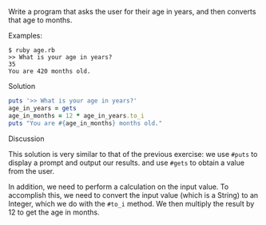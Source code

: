 Write a program that asks the user for their age in years, and then converts that age to months.

Examples:

```
$ ruby age.rb
>> What is your age in years?
35
You are 420 months old.
```

Solution

```ruby
puts '>> What is your age in years?'
age_in_years = gets
age_in_months = 12 * age_in_years.to_i
puts "You are #{age_in_months} months old."
```

Discussion

This solution is very similar to that of the previous exercise: we use `#puts` to display a prompt and output our results. and use `#gets` to obtain a value from the user.

In addition, we need to perform a calculation on the input value. To accomplish this, we need to convert the input value (which is a String) to an Integer, which we do with the `#to_i` method. We then multiply the result by 12 to get the age in months.
